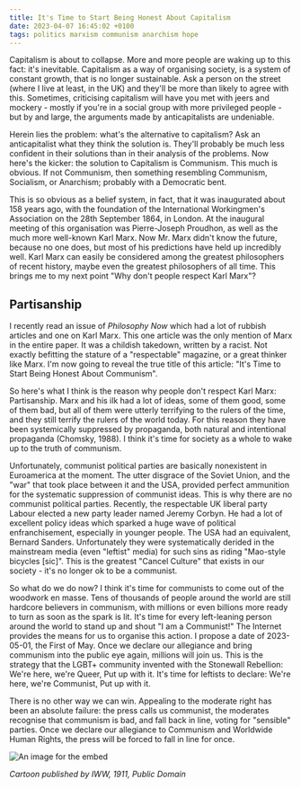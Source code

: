 ```yaml
---
title: It's Time to Start Being Honest About Capitalism
date: 2023-04-07 16:45:02 +0100
tags: politics marxism communism anarchism hope
---
```


<!-- # It's Time to Start Being Honest About Capitalism -->

Capitalism is about to collapse. More and more people are waking up to this fact: it's inevitable. Capitalism as a way of organising society, is a system of constant growth, that is no longer sustainable. Ask a person on the street (where I live at least, in the UK) and they'll be more than likely to agree with this. Sometimes, criticising capitalism will have you met with jeers and mockery - mostly if you're in a social group with more privileged people - but by and large, the arguments made by anticapitalists are undeniable.

Herein lies the problem: what's the alternative to capitalism? Ask an anticapitalist what they think the solution is. They'll probably be much less confident in their solutions than in their analysis of the problems. Now here's the kicker: the solution to Capitalism is Communism. This much is obvious. If not Communism, then something resembling Communism, Socialism, or Anarchism; probably with a Democratic bent.

This is so obvious as a belief system, in fact, that it was inaugurated about 158 years ago, with the foundation of the International Workingmen's Association on the 28th September 1864, in London. At the inaugural meeting of this organisation was Pierre-Joseph Proudhon, as well as the much more well-known Karl Marx. Now Mr. Marx didn't know the future, because no one does, but most of his predictions have held up incredibly well. Karl Marx can easily be considered among the greatest philosophers of recent history, maybe even the greatest philosophers of all time. This brings me to my next point "Why don't people respect Karl Marx"?

## Partisanship

I recently read an issue of *Philosophy Now* which had a lot of rubbish articles and one on Karl Marx. This one article was the only mention of Marx in the entire paper. It was a childish takedown, written by a racist. Not exactly befitting the stature of a "respectable" magazine, or a great thinker like Marx. I'm now going to reveal the true title of this article: "It's Time to Start Being Honest About Communism".

So here's what I think is the reason why people don't respect Karl Marx: Partisanship. Marx and his ilk had a lot of ideas, some of them good, some of them bad, but all of them were utterly terrifying to the rulers of the time, and they still terrify the rulers of the world today. For this reason they have been systemically suppressed by propaganda, both natural and intentional propaganda (Chomsky, 1988). I think it's time for society as a whole to wake up to the truth of communism.

Unfortunately, communist political parties are basically nonexistent in Euroamerica at the moment. The utter disgrace of the Soviet Union, and the "war" that took place between it and the USA, provided perfect ammunition for the systematic suppression of communist ideas. This is why there are no communist political parties. Recently, the respectable UK liberal party Labour elected a new party leader named Jeremy Corbyn. He had a lot of excellent policy ideas which sparked a huge wave of political enfranchisement, especially in younger people. The USA had an equivalent, Bernard Sanders. Unfortunately they were systematically derided in the mainstream media (even "leftist" media) for such sins as riding "Mao-style bicycles \[sic\]". This is the greatest "Cancel Culture" that exists in our society - it's no longer ok to be a communist.

So what do we do now? I think it's time for communists to come out of the woodwork en masse. Tens of thousands of people around the world are still hardcore believers in communism, with millions or even billions more ready to turn as soon as the spark is lit. It's time for every left-leaning person around the world to stand up and shout "I am a Communist!" The Internet provides the means for us to organise this action. I propose a date of 2023-05-01, the First of May. Once we declare our allegiance and bring communism into the public eye again, millions will join us. This is the strategy that the LGBT+ community invented with the Stonewall Rebellion: We're here, we're Queer, Put up with it. It's time for leftists to declare: We're here, we're Communist, Put up with it.

There is no other way we can win. Appealing to the moderate right has been an absolute failure: the press calls us communist, the moderates recognise that communism is bad, and fall back in line, voting for "sensible" parties. Once we declare our allegiance to Communism and Worldwide Human Rights, the press will be forced to fall in line for once.

![An image for the embed](https://upload.wikimedia.org/wikipedia/commons/e/e8/Pyramid_of_Capitalist_System.jpg)

*Cartoon published by IWW, 1911, Public Domain*
